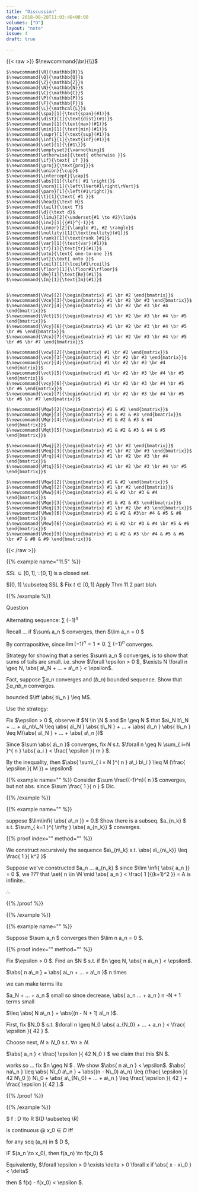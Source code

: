 ```yaml
---
title: "Discussion"
date: 2018-08-28T11:03:48+08:00
volumes: ["D"]
layout: "note"
issue: 4
draft: true

---
```



<!--more-->

<div class="latex-macros">
  {{< raw >}}
    $\newcommand{\br}{\\}$

    $\newcommand{\R}{\mathbb{R}}$
    $\newcommand{\Q}{\mathbb{Q}}$
    $\newcommand{\Z}{\mathbb{Z}}$
    $\newcommand{\N}{\mathbb{N}}$
    $\newcommand{\C}{\mathbb{C}}$
    $\newcommand{\P}{\mathbb{P}}$
    $\newcommand{\F}{\mathbb{F}}$
    $\newcommand{\L}{\mathcal{L}}$
    $\newcommand{\spa}[1]{\text{span}(#1)}$
    $\newcommand{\dist}[1]{\text{dist}(#1)}$
    $\newcommand{\max}[1]{\text{max}(#1)}$
    $\newcommand{\min}[1]{\text{min}(#1)}$
    $\newcommand{\supr}[1]{\text{sup}(#1)}$
    $\newcommand{\infi}[1]{\text{inf}(#1)}$
    $\newcommand{\set}[1]{\{#1\}}$
    $\newcommand{\emptyset}{\varnothing}$
    $\newcommand{\otherwise}{\text{ otherwise }}$
    $\newcommand{\if}{\text{ if }}$
    $\newcommand{\proj}{\text{proj}}$
    $\newcommand{\union}{\cup}$
    $\newcommand{\intercept}{\cap}$
    $\newcommand{\abs}[1]{\left| #1 \right|}$
    $\newcommand{\norm}[1]{\left\lVert#1\right\rVert}$
    $\newcommand{\pare}[1]{\left(#1\right)}$
    $\newcommand{\t}[1]{\text{ #1 }}$
    $\newcommand{\head}{\text H}$
    $\newcommand{\tail}{\text T}$
    $\newcommand{\d}{\text d}$
    $\newcommand{\limu}[2]{\underset{#1 \to #2}\lim}$
    $\newcommand{\inv}[1]{{#1}^{-1}}$
    $\newcommand{\inner}[2]{\langle #1, #2 \rangle}$
    $\newcommand{\nullity}[1]{\text{nullity}(#1)}$
    $\newcommand{\rank}[1]{\text{rank }#1}$
    $\newcommand{\var}[1]{\text{var}(#1)}$
    $\newcommand{\tr}[1]{\text{tr}(#1)}$
    $\newcommand{\oto}{\text{ one-to-one }}$
    $\newcommand{\ot}{\text{ onto }}$
    $\newcommand{\ceil}[1]{\lceil#1\rceil}$
    $\newcommand{\floor}[1]{\lfloor#1\rfloor}$
    $\newcommand{\Re}[1]{\text{Re}(#1)}$
    $\newcommand{\Im}[1]{\text{Im}(#1)}$


    $\newcommand{\Vcw}[2]{\begin{bmatrix} #1 \br #2 \end{bmatrix}}$
    $\newcommand{\Vce}[3]{\begin{bmatrix} #1 \br #2 \br #3 \end{bmatrix}}$
    $\newcommand{\Vcr}[4]{\begin{bmatrix} #1 \br #2 \br #3 \br #4 \end{bmatrix}}$
    $\newcommand{\Vct}[5]{\begin{bmatrix} #1 \br #2 \br #3 \br #4 \br #5 \end{bmatrix}}$
    $\newcommand{\Vcy}[6]{\begin{bmatrix} #1 \br #2 \br #3 \br #4 \br #5 \br #6 \end{bmatrix}}$
    $\newcommand{\Vcu}[7]{\begin{bmatrix} #1 \br #2 \br #3 \br #4 \br #5 \br #6 \br #7 \end{bmatrix}}$

    $\newcommand{\vcw}[2]{\begin{matrix} #1 \br #2 \end{matrix}}$
    $\newcommand{\vce}[3]{\begin{matrix} #1 \br #2 \br #3 \end{matrix}}$
    $\newcommand{\vcr}[4]{\begin{matrix} #1 \br #2 \br #3 \br #4 \end{matrix}}$
    $\newcommand{\vct}[5]{\begin{matrix} #1 \br #2 \br #3 \br #4 \br #5 \end{matrix}}$
    $\newcommand{\vcy}[6]{\begin{matrix} #1 \br #2 \br #3 \br #4 \br #5 \br #6 \end{matrix}}$
    $\newcommand{\vcu}[7]{\begin{matrix} #1 \br #2 \br #3 \br #4 \br #5 \br #6 \br #7 \end{matrix}}$

    $\newcommand{\Mqw}[2]{\begin{bmatrix} #1 & #2 \end{bmatrix}}$
    $\newcommand{\Mqe}[3]{\begin{bmatrix} #1 & #2 & #3 \end{bmatrix}}$
    $\newcommand{\Mqr}[4]{\begin{bmatrix} #1 & #2 & #3 & #4 \end{bmatrix}}$
    $\newcommand{\Mqt}[5]{\begin{bmatrix} #1 & #2 & #3 & #4 & #5 \end{bmatrix}}$

    $\newcommand{\Mwq}[2]{\begin{bmatrix} #1 \br #2 \end{bmatrix}}$
    $\newcommand{\Meq}[3]{\begin{bmatrix} #1 \br #2 \br #3 \end{bmatrix}}$
    $\newcommand{\Mrq}[4]{\begin{bmatrix} #1 \br #2 \br #3 \br #4 \end{bmatrix}}$
    $\newcommand{\Mtq}[5]{\begin{bmatrix} #1 \br #2 \br #3 \br #4 \br #5 \end{bmatrix}}$

    $\newcommand{\Mqw}[2]{\begin{bmatrix} #1 & #2 \end{bmatrix}}$
    $\newcommand{\Mwq}[2]{\begin{bmatrix} #1 \br #2 \end{bmatrix}}$
    $\newcommand{\Mww}[4]{\begin{bmatrix} #1 & #2 \br #3 & #4 \end{bmatrix}}$
    $\newcommand{\Mqe}[3]{\begin{bmatrix} #1 & #2 & #3 \end{bmatrix}}$
    $\newcommand{\Meq}[3]{\begin{bmatrix} #1 \br #2 \br #3 \end{bmatrix}}$
    $\newcommand{\Mwe}[6]{\begin{bmatrix} #1 & #2 & #3\br #4 & #5 & #6 \end{bmatrix}}$
    $\newcommand{\Mew}[6]{\begin{bmatrix} #1 & #2 \br #3 & #4 \br #5 & #6 \end{bmatrix}}$
    $\newcommand{\Mee}[9]{\begin{bmatrix} #1 & #2 & #3 \br #4 & #5 & #6 \br #7 & #8 & #9 \end{bmatrix}}$
  {{< /raw >}}
</div>


{{% example name="11.5" %}}

$SSL \subseteq [0, 1], \because [0, 1]$ is a closed set.

$[0, 1] \subseteq SSL $ Fix $t \in [0, 1]$ Apply Thm 11.2 part blah.

{{% /example %}}

Question

Alternating sequence: $\sum\ (-1)^n$

Recall ... if $\sum\ a\_n $ converges, then $\lim a\_n = 0 $

By contrapositive, since $\lim(-1)^n = 1 \neq 0$. $\sum\ (-1)^n$ converges.

Strategy for showing that a series $\sum\ a\_n $ converges, is to show that sums of tails are small. i.e. show $\forall \epsilon > 0 $, $\exists N \forall n \geq N, \abs{ a\_N + ... + a\_n } < \epsilon$.

Fact, suppose $\sum a\_n$ converges and $(b\_n)$ bounded sequence.
Show that $\sum a\_nb\_n$ converges.

bounded $\iff \abs{ b\_n } \leq M$.

Use the strategy:

Fix $\epsilon > 0 $, observe if $N \in \N $ and $n \geq N $ that $a\_N b\_N + ... + a\_nb\_N \leq \abs{ a\_N } \abs{ b\_N } + ... + \abs{ a\_n } \abs{ b\_n } \leq M(\abs{ a\_N } + ... + \abs{ a\_n })$

Since $\sum \abs{ a\_n }$ converges, fix $N$ s.t. $\forall n \geq N \sum\_{ i=N }^{ n } \abs{ a\_i } < \frac{ \epsilon }{ m } $.

By the inequality, then $\abs{ \sum\_{ i = N }^{ n } a\_i b\_i } \leq M (\frac{ \epsilon }{ M }) = \epsilon$

{{% example name="" %}}
Consider $\sum \frac{(-1)^n}{ n }$ converges, but not abs. since $\sum \frac{ 1 }{ n } $ Dic.

{{% /example %}}

{{% example name="" %}}

suppose $\lim\infi{ \abs{ a\_n }} = 0.$ Show there is a subseq. $a\_{n\_k} $ s.t. $\sum\_{ k=1 }^{ \infty } \abs{ a\_{n\_k}} $ converges.

{{% proof index="" method="" %}}

We construct recursively the sequence $a\_{n\_k}  s.t. \abs{ a\_{n\_k}} \leq \frac{ 1 }{ k^2 }$

Suppose we've constructed $a\_n ... a\_{n\_k} $ since $\lim \infi{ \abs{ a\_n }} = 0 $, we ??? that \set{ n \in \N \mid \abs{ a\_n } < \frac{ 1 }{(k+1)^2 }} = A is infinite..

$\therefore$

{{% /proof %}}

{{% /example %}}

{{% example name="" %}}

Suppose $\sum a\_n  $ converges then $\lim n a\_n = 0 $.

{{% proof index="" method="" %}}

Fix $\epsilon > 0 $. Find an $N $ s.t. if $n \geq N, \abs{ n a\_n } < \epsilon$.

$\abs{ n a\_n } = \abs{ a\_n + ... + a\_n }$ n times

we can make terms lite

$a\_N + ... +     a\_n $ small
so since decrease, \abs{ a\_n ... + a\_n } n -N + 1 terms small

$\leq \abs{ N a\_n } + \abs{(n - N + 1) a\_n }$.


First, fix $N\_0 $ s.t. $\forall n \geq N\_0 \abs{ a\_{N\_0} + ... + a\_n } < \frac{ \epsilon }{ 42 } $.

Choose next, $N \geq N\_0$ s.t. $\forall n \geq N$.

$\abs{ a\_n } < \frac{ \epsilon }{ 42 N\_0 } $  we claim that this $N $.

works so ... fix $n \geq N $ . We show $\abs{ n a\_n } < \epsilon$. $\abs{ na\_n } \leq \abs{ N\_0 a\_n } + \abs{(n - N\_0) a\_n} \leq (\frac{ \epsilon }{ 42 N\_0 }) N\_0 + \abs{ a\_{N\_0} + ... + a\_n } \leq \frac{ \epsilon }{ 42 } + \frac{ \epsilon }{ 42 }.$

{{% /proof %}}

{{% /example %}}

$ f : D \to R $(D \subseteq \R)

is continuous @ $x\_0 \in D$ iff

for any seq (a\_n) in $ D $,

IF $(a\_n \to x\_0), then f(a\_n) \to f(x\_0) $

Equivalently, $\forall \epsilon > 0 \exists \delta > 0 \forall x if \abs{ x - x\_0 } < \delta$

then $ f(x) - f(x\_0) < \epsilon $.

